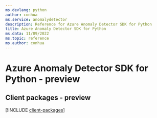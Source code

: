 ```yaml
---
ms.devlang: python
author: conhua
ms.service: anomalydetector
description: Reference for Azure Anomaly Detector SDK for Python
title: Azure Anomaly Detector SDK for Python
ms.data: 11/09/2022
ms.topic: reference
ms.author: conhua
---
```

# Azure Anomaly Detector SDK for Python - preview

## Client packages - preview
[!INCLUDE [client-packages](anomaly-detector-client-index.md)]